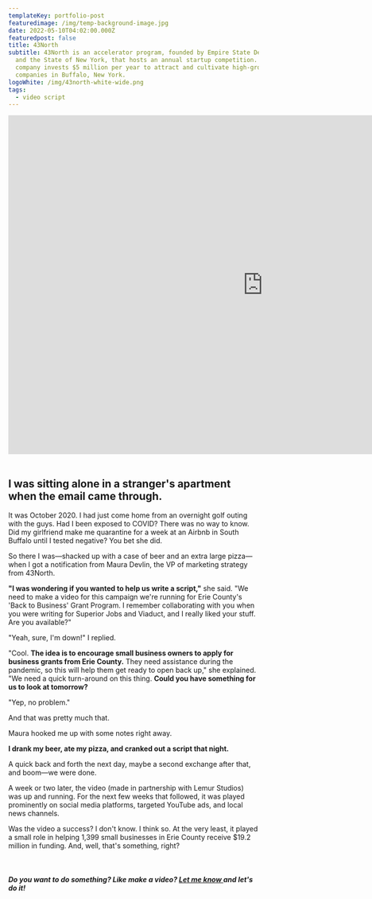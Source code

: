```yaml
---
templateKey: portfolio-post
featuredimage: /img/temp-background-image.jpg
date: 2022-05-10T04:02:00.000Z
featuredpost: false
title: 43North
subtitle: 43North is an accelerator program, founded by Empire State Development
  and the State of New York, that hosts an annual startup competition. The
  company invests $5 million per year to attract and cultivate high-growth
  companies in Buffalo, New York.
logoWhite: /img/43north-white-wide.png
tags:
  - video script
---
```

<iframe width="1024" height="681" src="https://www.youtube.com/embed/VeASx6hNwzg" title="YouTube video player" frameborder="0" allow="accelerometer; autoplay; clipboard-write; encrypted-media; gyroscope; picture-in-picture" allowfullscreen></iframe>
<br>
<br>

## I was sitting alone in a stranger's apartment when the email came through.

It was October 2020. I had just come home from an overnight golf outing with the guys. Had I been exposed to COVID? There was no way to know. Did my girlfriend make me quarantine for a week at an Airbnb in South Buffalo until I tested negative? You bet she did.

So there I was—shacked up with a case of beer and an extra large pizza—when I got a notification from Maura Devlin, the VP of marketing strategy from 43North.



**"I was wondering if you wanted to help us write a script,"** she said. "We need to make a video for this campaign we're running for Erie County's 'Back to Business' Grant Program. I remember collaborating with you when you were writing for Superior Jobs and Viaduct, and I really liked your stuff. Are you available?"

"Yeah, sure, I'm down!" I replied.

"Cool. **The idea is to encourage small business owners to apply for business grants from Erie County.** They need assistance during the pandemic, so this will help them get ready to open back up," she explained. "We need a quick turn-around on this thing. **Could you have something for us to look at tomorrow?** 

"Yep, no problem."

And that was pretty much that. 

Maura hooked me up with some notes right away.

**I drank my beer, ate my pizza, and cranked out a script that night.** 

A quick back and forth the next day, maybe a second exchange after that, and boom—we were done. 

A week or two later, the video (made in partnership with Lemur Studios) was up and running. For the next few weeks that followed, it was played prominently on social media platforms, targeted YouTube ads, and local news channels. 

Was the video a success? I don't know. I think so. At the very least, it played a small role in helping 1,399 small businesses in Erie County receive $19.2 million in funding. And, well, that's something, right?

<br>

##### **Do *you* want to do something? Like make a video? [Let me know ](https://magicpiecopy.com/contact/)and let's do it!**